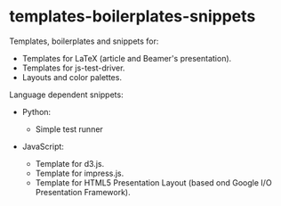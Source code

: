 # templates-boilerplates-snippets #

Templates, boilerplates and snippets for:

- Templates for LaTeX (article and Beamer's presentation).
- Templates for js-test-driver.
- Layouts and color palettes.

Language dependent snippets:

- Python:
    - Simple test runner

- JavaScript:
    - Template for d3.js.
    - Template for impress.js.
    - Template for HTML5 Presentation Layout (based ond Google I/O Presentation Framework).
